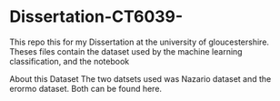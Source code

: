 # Dissertation-CT6039-
This repo this for my Dissertation at the university of gloucestershire.
Theses files contain  the dataset used by the machine learning classification, and the notebook 


About this Dataset 
The two datsets used was Nazario dataset and the erormo dataset. Both can be found here.





